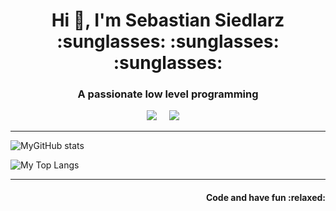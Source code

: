 <h1 align="center">Hi 👋, I'm Sebastian Siedlarz :sunglasses: :sunglasses: :sunglasses:</h1>
<h3 align="center">A passionate low level programming</h3>

<p align='center'>
  <a href="https://linkedin.com/in/sebastian-siedlarz-833090156"><img src="https://img.shields.io/badge/linkedin-%230077B5.svg?&style=for-the-badge&logo=linkedin&logoColor=white" /></a>&nbsp;&nbsp;&nbsp;&nbsp;
  <a href="mailto:siedlarzseabstian409@gmail.com"><img src="https://img.shields.io/badge/gmail-%23D14836.svg?&style=for-the-badge&logo=gmail&logoColor=white" /></a>&nbsp;&nbsp;&nbsp;&nbsp;
</p>

<hr>

![MyGitHub stats](https://github-readme-stats.vercel.app/api?username=sebastiansiedlarz409&theme=gruvbox&show_icons=true)

![My Top Langs](https://github-readme-stats.vercel.app/api/top-langs/?username=sebastiansiedlarz409&show_icons=true&theme=gruvbox&langs_count=30)

<hr>

<h4 align="right">Code and have fun :relaxed:</h4>
